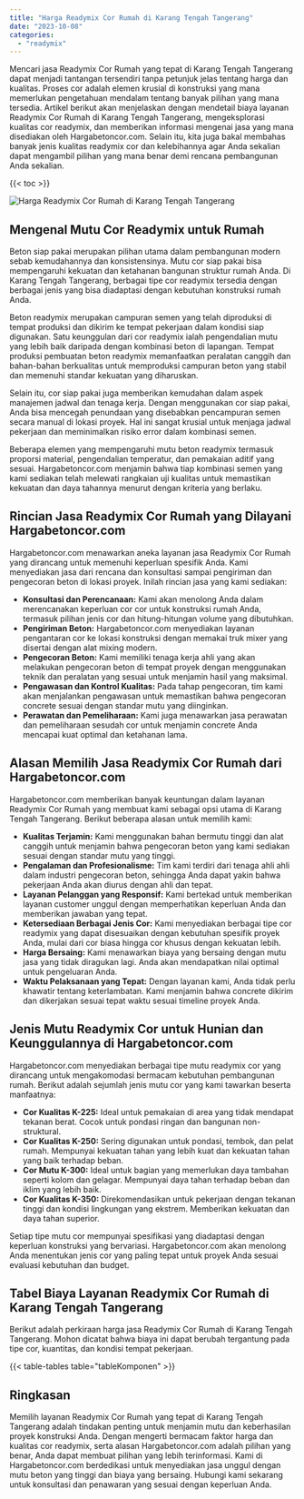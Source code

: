 ```yaml
---
title: "Harga Readymix Cor Rumah di Karang Tengah Tangerang"
date: "2023-10-08"
categories: 
  - "readymix"
---
```



Mencari jasa Readymix Cor Rumah yang tepat di Karang Tengah Tangerang dapat menjadi tantangan tersendiri tanpa petunjuk jelas tentang harga dan kualitas. Proses cor adalah elemen krusial di konstruksi yang mana memerlukan pengetahuan mendalam tentang banyak pilihan yang mana tersedia. Artikel berikut akan menjelaskan dengan mendetail biaya layanan Readymix Cor Rumah di Karang Tengah Tangerang, mengeksplorasi kualitas cor readymix, dan memberikan informasi mengenai jasa yang mana disediakan oleh Hargabetoncor.com. Selain itu, kita juga bakal membahas banyak jenis kualitas readymix cor dan kelebihannya agar Anda sekalian dapat mengambil pilihan yang mana benar demi rencana pembangunan Anda sekalian.

{{< toc >}}

![Harga Readymix Cor Rumah di Karang Tengah Tangerang](https://hargareadymixid.github.io/hbc/readymix-hbc%20(6).png)

## Mengenal Mutu Cor Readymix untuk Rumah

Beton siap pakai merupakan pilihan utama dalam pembangunan modern sebab kemudahannya dan konsistensinya. Mutu cor siap pakai bisa mempengaruhi kekuatan dan ketahanan bangunan struktur rumah Anda. Di Karang Tengah Tangerang, berbagai tipe cor readymix tersedia dengan berbagai jenis yang bisa diadaptasi dengan kebutuhan konstruksi rumah Anda.

Beton readymix merupakan campuran semen yang telah diproduksi di tempat produksi dan dikirim ke tempat pekerjaan dalam kondisi siap digunakan. Satu keunggulan dari cor readymix ialah pengendalian mutu yang lebih baik daripada dengan kombinasi beton di lapangan. Tempat produksi pembuatan beton readymix memanfaatkan peralatan canggih dan bahan-bahan berkualitas untuk memproduksi campuran beton yang stabil dan memenuhi standar kekuatan yang diharuskan.

Selain itu, cor siap pakai juga memberikan kemudahan dalam aspek manajemen jadwal dan tenaga kerja. Dengan menggunakan cor siap pakai, Anda bisa mencegah penundaan yang disebabkan pencampuran semen secara manual di lokasi proyek. Hal ini sangat krusial untuk menjaga jadwal pekerjaan dan meminimalkan risiko error dalam kombinasi semen.

Beberapa elemen yang mempengaruhi mutu beton readymix termasuk proporsi material, pengendalian temperatur, dan pemakaian aditif yang sesuai. Hargabetoncor.com menjamin bahwa tiap kombinasi semen yang kami sediakan telah melewati rangkaian uji kualitas untuk memastikan kekuatan dan daya tahannya menurut dengan kriteria yang berlaku.

## Rincian Jasa Readymix Cor Rumah yang Dilayani Hargabetoncor.com

Hargabetoncor.com menawarkan aneka layanan jasa Readymix Cor Rumah yang dirancang untuk memenuhi keperluan spesifik Anda. Kami menyediakan jasa dari rencana dan konsultasi sampai pengiriman dan pengecoran beton di lokasi proyek. Inilah rincian jasa yang kami sediakan:

- **Konsultasi dan Perencanaan:** Kami akan menolong Anda dalam merencanakan keperluan cor cor untuk konstruksi rumah Anda, termasuk pilihan jenis cor dan hitung-hitungan volume yang dibutuhkan.
- **Pengiriman Beton:** Hargabetoncor.com menyediakan layanan pengantaran cor ke lokasi konstruksi dengan memakai truk mixer yang disertai dengan alat mixing modern.
- **Pengecoran Beton:** Kami memiliki tenaga kerja ahli yang akan melakukan pengecoran beton di tempat proyek dengan menggunakan teknik dan peralatan yang sesuai untuk menjamin hasil yang maksimal.
- **Pengawasan dan Kontrol Kualitas:** Pada tahap pengecoran, tim kami akan menjalankan pengawasan untuk memastikan bahwa pengecoran concrete sesuai dengan standar mutu yang diinginkan.
- **Perawatan dan Pemeliharaan:** Kami juga menawarkan jasa perawatan dan pemeliharaan sesudah cor untuk menjamin concrete Anda mencapai kuat optimal dan ketahanan lama.

## Alasan Memilih Jasa Readymix Cor Rumah dari Hargabetoncor.com

Hargabetoncor.com memberikan banyak keuntungan dalam layanan Readymix Cor Rumah yang membuat kami sebagai opsi utama di Karang Tengah Tangerang. Berikut beberapa alasan untuk memilih kami:

- **Kualitas Terjamin:** Kami menggunakan bahan bermutu tinggi dan alat canggih untuk menjamin bahwa pengecoran beton yang kami sediakan sesuai dengan standar mutu yang tinggi.
- **Pengalaman dan Profesionalisme:** Tim kami terdiri dari tenaga ahli ahli dalam industri pengecoran beton, sehingga Anda dapat yakin bahwa pekerjaan Anda akan diurus dengan ahli dan tepat.
- **Layanan Pelanggan yang Responsif:** Kami bertekad untuk memberikan layanan customer unggul dengan memperhatikan keperluan Anda dan memberikan jawaban yang tepat.
- **Ketersediaan Berbagai Jenis Cor:** Kami menyediakan berbagai tipe cor readymix yang dapat disesuaikan dengan kebutuhan spesifik proyek Anda, mulai dari cor biasa hingga cor khusus dengan kekuatan lebih.
- **Harga Bersaing:** Kami menawarkan biaya yang bersaing dengan mutu jasa yang tidak diragukan lagi. Anda akan mendapatkan nilai optimal untuk pengeluaran Anda.
- **Waktu Pelaksanaan yang Tepat:** Dengan layanan kami, Anda tidak perlu khawatir tentang keterlambatan. Kami menjamin bahwa concrete dikirim dan dikerjakan sesuai tepat waktu sesuai timeline proyek Anda.

## Jenis Mutu Readymix Cor untuk Hunian dan Keunggulannya di Hargabetoncor.com

Hargabetoncor.com menyediakan berbagai tipe mutu readymix cor yang dirancang untuk mengakomodasi bermacam kebutuhan pembangunan rumah. Berikut adalah sejumlah jenis mutu cor yang kami tawarkan beserta manfaatnya:

- **Cor Kualitas K-225:** Ideal untuk pemakaian di area yang tidak mendapat tekanan berat. Cocok untuk pondasi ringan dan bangunan non-struktural.
- **Cor Kualitas K-250:** Sering digunakan untuk pondasi, tembok, dan pelat rumah. Mempunyai kekuatan tahan yang lebih kuat dan kekuatan tahan yang baik terhadap beban.
- **Cor Mutu K-300:** Ideal untuk bagian yang memerlukan daya tambahan seperti kolom dan gelagar. Mempunyai daya tahan terhadap beban dan iklim yang lebih baik.
- **Cor Kualitas K-350:** Direkomendasikan untuk pekerjaan dengan tekanan tinggi dan kondisi lingkungan yang ekstrem. Memberikan kekuatan dan daya tahan superior.

Setiap tipe mutu cor mempunyai spesifikasi yang diadaptasi dengan keperluan konstruksi yang bervariasi. Hargabetoncor.com akan menolong Anda menentukan jenis cor yang paling tepat untuk proyek Anda sesuai evaluasi kebutuhan dan budget.

## Tabel Biaya Layanan Readymix Cor Rumah di Karang Tengah Tangerang

Berikut adalah perkiraan harga jasa Readymix Cor Rumah di Karang Tengah Tangerang. Mohon dicatat bahwa biaya ini dapat berubah tergantung pada tipe cor, kuantitas, dan kondisi tempat pekerjaan.

{{< table-tables table="tableKomponen" >}}

## Ringkasan

Memilih layanan Readymix Cor Rumah yang tepat di Karang Tengah Tangerang adalah tindakan penting untuk menjamin mutu dan keberhasilan proyek konstruksi Anda. Dengan mengerti bermacam faktor harga dan kualitas cor readymix, serta alasan Hargabetoncor.com adalah pilihan yang benar, Anda dapat membuat pilihan yang lebih terinformasi. Kami di Hargabetoncor.com berdedikasi untuk menyediakan jasa unggul dengan mutu beton yang tinggi dan biaya yang bersaing. Hubungi kami sekarang untuk konsultasi dan penawaran yang sesuai dengan keperluan Anda.
